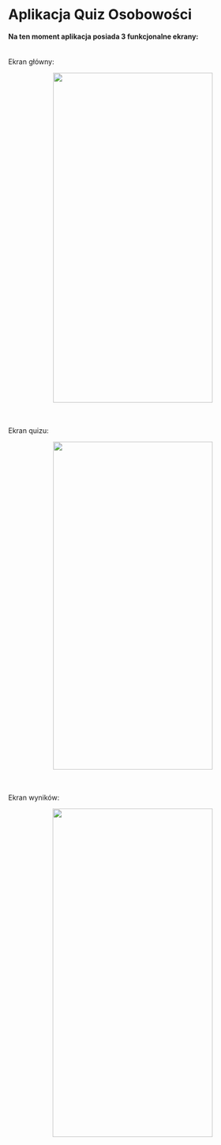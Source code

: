 # Aplikacja Quiz Osobowości

**Na ten moment aplikacja posiada 3 funkcjonalne ekrany:**
<br>
<br>
<br>
Ekran główny:

<p align="center">
  <img width="323" height="668" src="https://user-images.githubusercontent.com/72864319/119230279-cba48500-bb1b-11eb-96f7-0763bc5dd9d2.png">
</p>

<br>
<br>
Ekran quizu:
<p align="center">
  <img width="323" height="664" src="https://user-images.githubusercontent.com/72864319/119230584-2ee2e700-bb1d-11eb-9745-86d66b8682b0.png">
</p>

<br>
<br>
Ekran wyników:
<p align="center">
  <img width="324" height="665" src="https://user-images.githubusercontent.com/72864319/119230625-618cdf80-bb1d-11eb-9946-8f8b13ea4132.png">
</p>
